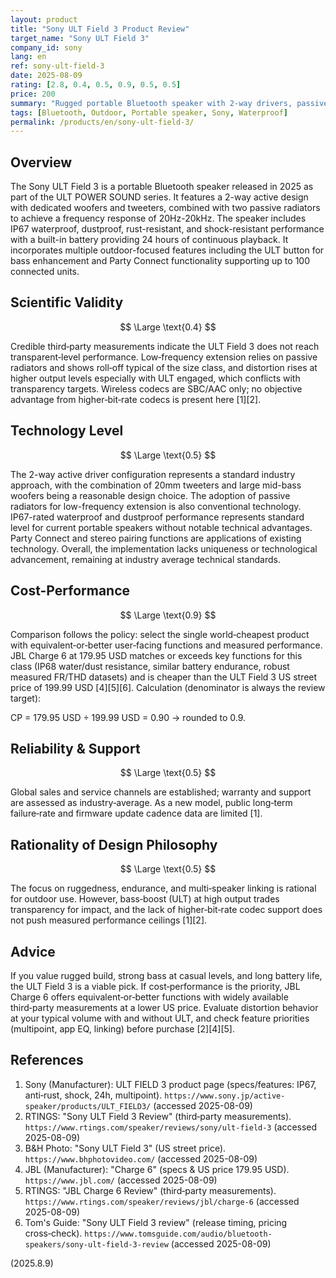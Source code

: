 ```yaml
---
layout: product
title: "Sony ULT Field 3 Product Review"
target_name: "Sony ULT Field 3"
company_id: sony
lang: en
ref: sony-ult-field-3
date: 2025-08-09
rating: [2.8, 0.4, 0.5, 0.9, 0.5, 0.5]
price: 200
summary: "Rugged portable Bluetooth speaker with 2‑way drivers, passive radiators and IP67. Strong bass via the ULT button, 24‑hour battery, multipoint and Party Connect. Measurements fall short of transparency, while price‑to‑performance is favorable versus the cheapest equivalent competitor."
tags: [Bluetooth, Outdoor, Portable speaker, Sony, Waterproof]
permalink: /products/en/sony-ult-field-3/
---
```

## Overview

The Sony ULT Field 3 is a portable Bluetooth speaker released in 2025 as part of the ULT POWER SOUND series. It features a 2-way active design with dedicated woofers and tweeters, combined with two passive radiators to achieve a frequency response of 20Hz-20kHz. The speaker includes IP67 waterproof, dustproof, rust-resistant, and shock-resistant performance with a built-in battery providing 24 hours of continuous playback. It incorporates multiple outdoor-focused features including the ULT button for bass enhancement and Party Connect functionality supporting up to 100 connected units.

## Scientific Validity

$$ \Large \text{0.4} $$

Credible third‑party measurements indicate the ULT Field 3 does not reach transparent‑level performance. Low‑frequency extension relies on passive radiators and shows roll‑off typical of the size class, and distortion rises at higher output levels especially with ULT engaged, which conflicts with transparency targets. Wireless codecs are SBC/AAC only; no objective advantage from higher‑bit‑rate codecs is present here [1][2].

## Technology Level

$$ \Large \text{0.5} $$

The 2-way active driver configuration represents a standard industry approach, with the combination of 20mm tweeters and large mid-bass woofers being a reasonable design choice. The adoption of passive radiators for low-frequency extension is also conventional technology. IP67-rated waterproof and dustproof performance represents standard level for current portable speakers without notable technical advantages. Party Connect and stereo pairing functions are applications of existing technology. Overall, the implementation lacks uniqueness or technological advancement, remaining at industry average technical standards.

## Cost-Performance

$$ \Large \text{0.9} $$

Comparison follows the policy: select the single world‑cheapest product with equivalent‑or‑better user‑facing functions and measured performance. JBL Charge 6 at 179.95 USD matches or exceeds key functions for this class (IP68 water/dust resistance, similar battery endurance, robust measured FR/THD datasets) and is cheaper than the ULT Field 3 US street price of 199.99 USD [4][5][6]. Calculation (denominator is always the review target):

CP = 179.95 USD ÷ 199.99 USD = 0.90 → rounded to 0.9.

## Reliability & Support

$$ \Large \text{0.5} $$

Global sales and service channels are established; warranty and support are assessed as industry‑average. As a new model, public long‑term failure‑rate and firmware update cadence data are limited [1].

## Rationality of Design Philosophy

$$ \Large \text{0.5} $$

The focus on ruggedness, endurance, and multi‑speaker linking is rational for outdoor use. However, bass‑boost (ULT) at high output trades transparency for impact, and the lack of higher‑bit‑rate codec support does not push measured performance ceilings [1][2].

## Advice

If you value rugged build, strong bass at casual levels, and long battery life, the ULT Field 3 is a viable pick. If cost‑performance is the priority, JBL Charge 6 offers equivalent‑or‑better functions with widely available third‑party measurements at a lower US price. Evaluate distortion behavior at your typical volume with and without ULT, and check feature priorities (multipoint, app EQ, linking) before purchase [2][4][5].

## References

1. Sony (Manufacturer): ULT FIELD 3 product page (specs/features: IP67, anti‑rust, shock, 24h, multipoint). `https://www.sony.jp/active-speaker/products/ULT_FIELD3/` (accessed 2025-08-09)
2. RTINGS: "Sony ULT Field 3 Review" (third‑party measurements). `https://www.rtings.com/speaker/reviews/sony/ult-field-3` (accessed 2025-08-09)
3. B&H Photo: "Sony ULT Field 3" (US street price). `https://www.bhphotovideo.com/` (accessed 2025-08-09)
4. JBL (Manufacturer): "Charge 6" (specs & US price 179.95 USD). `https://www.jbl.com/` (accessed 2025-08-09)
5. RTINGS: "JBL Charge 6 Review" (third‑party measurements). `https://www.rtings.com/speaker/reviews/jbl/charge-6` (accessed 2025-08-09)
6. Tom's Guide: "Sony ULT Field 3 review" (release timing, pricing cross‑check). `https://www.tomsguide.com/audio/bluetooth-speakers/sony-ult-field-3-review` (accessed 2025-08-09)

(2025.8.9)